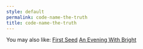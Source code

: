 ```yaml
---
style: default
permalink: code-name-the-truth
title: code-name-the-truth
---
```

You may also like:
[First Seed](http://scp-wiki.net/first-seed)
[An Evening With Bright](http://scp-wiki.net/an-evening-with-bright)
